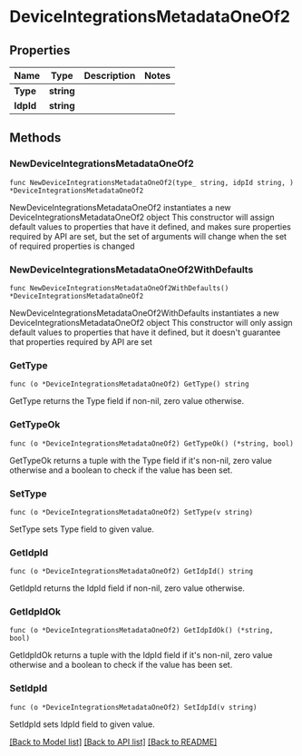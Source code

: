 # DeviceIntegrationsMetadataOneOf2

## Properties

Name | Type | Description | Notes
------------ | ------------- | ------------- | -------------
**Type** | **string** |  | 
**IdpId** | **string** |  | 

## Methods

### NewDeviceIntegrationsMetadataOneOf2

`func NewDeviceIntegrationsMetadataOneOf2(type_ string, idpId string, ) *DeviceIntegrationsMetadataOneOf2`

NewDeviceIntegrationsMetadataOneOf2 instantiates a new DeviceIntegrationsMetadataOneOf2 object
This constructor will assign default values to properties that have it defined,
and makes sure properties required by API are set, but the set of arguments
will change when the set of required properties is changed

### NewDeviceIntegrationsMetadataOneOf2WithDefaults

`func NewDeviceIntegrationsMetadataOneOf2WithDefaults() *DeviceIntegrationsMetadataOneOf2`

NewDeviceIntegrationsMetadataOneOf2WithDefaults instantiates a new DeviceIntegrationsMetadataOneOf2 object
This constructor will only assign default values to properties that have it defined,
but it doesn't guarantee that properties required by API are set

### GetType

`func (o *DeviceIntegrationsMetadataOneOf2) GetType() string`

GetType returns the Type field if non-nil, zero value otherwise.

### GetTypeOk

`func (o *DeviceIntegrationsMetadataOneOf2) GetTypeOk() (*string, bool)`

GetTypeOk returns a tuple with the Type field if it's non-nil, zero value otherwise
and a boolean to check if the value has been set.

### SetType

`func (o *DeviceIntegrationsMetadataOneOf2) SetType(v string)`

SetType sets Type field to given value.


### GetIdpId

`func (o *DeviceIntegrationsMetadataOneOf2) GetIdpId() string`

GetIdpId returns the IdpId field if non-nil, zero value otherwise.

### GetIdpIdOk

`func (o *DeviceIntegrationsMetadataOneOf2) GetIdpIdOk() (*string, bool)`

GetIdpIdOk returns a tuple with the IdpId field if it's non-nil, zero value otherwise
and a boolean to check if the value has been set.

### SetIdpId

`func (o *DeviceIntegrationsMetadataOneOf2) SetIdpId(v string)`

SetIdpId sets IdpId field to given value.



[[Back to Model list]](../README.md#documentation-for-models) [[Back to API list]](../README.md#documentation-for-api-endpoints) [[Back to README]](../README.md)


